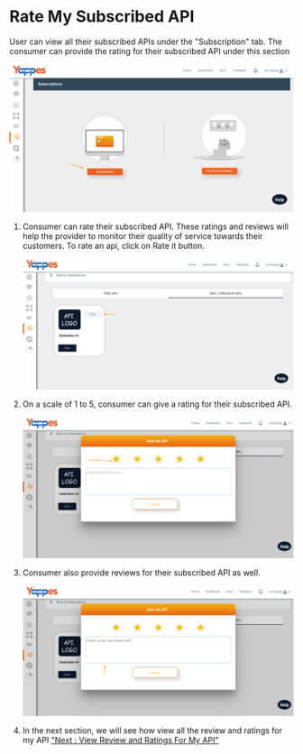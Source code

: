 Rate My Subscribed API
======================

User can view all their subscribed APIs under the "Subscription" tab.
The consumer can provide the rating for their subscribed API under this
section

![](images/dashboard/subscriptions/consumersubs_view_01.png)

1.  Consumer can rate their subscribed API. These ratings and reviews
    will help the provider to monitor their quality of service towards
    their customers. To rate an api, click on Rate it button.

    ![](images/dashboard/subscriptions/consumersubs_rate_01.png)

2.  On a scale of 1 to 5, consumer can give a rating for their
    subscribed API.

    ![](images/dashboard/subscriptions/consumersubs_rate_02.png)

3.  Consumer also provide reviews for their subscribed API as well.

    ![](images/dashboard/subscriptions/consumersubs_rate_03.png)

4.  In the next section, we will see how view all the review and ratings
    for my API ["Next : View Review and Ratings For My
    API"](reviewRatings)
